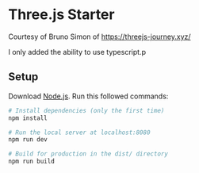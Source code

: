 # Three.js Starter
Courtesy of Bruno Simon of https://threejs-journey.xyz/

I only added the ability to use typescript.p

## Setup
Download [Node.js](https://nodejs.org/en/download/).
Run this followed commands:

``` bash
# Install dependencies (only the first time)
npm install

# Run the local server at localhost:8080
npm run dev

# Build for production in the dist/ directory
npm run build
```

